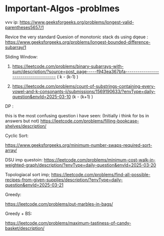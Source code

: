 # Important-Algos -problmes

vvv ip:  https://www.geeksforgeeks.org/problems/longest-valid-parentheses5657/1

Revice the very standard Quesion of monotonic stack ds using dqeue :  https://www.geeksforgeeks.org/problems/longest-bounded-difference-subarray/1


Sliding Window: 



1) https://leetcode.com/problems/binary-subarrays-with-sum/description/?source=post_page-----f943ea367bfa---------------------------------------   ( k - (k-1) )

2) https://leetcode.com/problems/count-of-substrings-containing-every-vowel-and-k-consonants-ii/submissions/1569190633/?envType=daily-question&envId=2025-03-10 (k - (k+1) )


DP : 

this is the most confusing question i have seen:  (Initially i think for bs in answers but not)
https://leetcode.com/problems/filling-bookcase-shelves/description/


Cyclic Sort: 

https://www.geeksforgeeks.org/minimum-number-swaps-required-sort-array/



DSU imp questoin: 
https://leetcode.com/problems/minimum-cost-walk-in-weighted-graph/description/?envType=daily-question&envId=2025-03-20

Topologiacal sort imp;
https://leetcode.com/problems/find-all-possible-recipes-from-given-supplies/description/?envType=daily-question&envId=2025-03-21


Greedy: 

https://leetcode.com/problems/put-marbles-in-bags/

Greedy + BS: 

https://leetcode.com/problems/maximum-tastiness-of-candy-basket/description/


